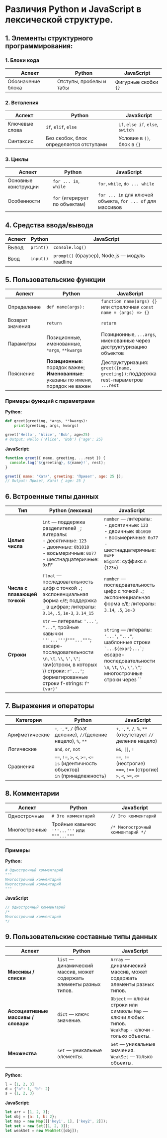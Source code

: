 # Различия Python и JavaScript в лексической структуре.

## 1. Элементы структурного программирования:
### 1. Блоки кода

| Аспект             | Python                                   | JavaScript                                                   |
|--------------------|------------------------------------------|--------------------------------------------------------------|
| Обозначение блока  | Отступы, пробелы и табы                  | Фигурные скобки `{}`                                         |

### 2. Ветвления

| Аспект          | Python                                   | JavaScript                        |
|-----------------|------------------------------------------|-----------------------------------|
| Ключевые слова  | `if`, `elif`, `else`                     | `if`, `else if`, `else`, `switch` |
| Синтаксис       | Без скобок, блок определяется отступами  | Условие в `()`, блок в `{}`       |

### 3. Циклы

| Аспект                  | Python                              | JavaScript                                                  |
|-------------------------|-------------------------------------|-------------------------------------------------------------|
| Основные конструкции    | `for ... in`, `while`               | `for`, `while`, `do ... while`                              |
| Особенности             | `for` (итерирует по объектам)       | `for ... in` для ключей объекта, `for ... of` для массивов  |

## 4. Средства ввода/вывода

| Аспект  | Python      | JavaScript                                      |
|---------|-------------|-------------------------------------------------|
| Вывод   | `print()`   | `console.log()`                                 |
| Ввод    | `input()`   | `prompt()` (браузер), Node.js — модуль readline |

## 5. Пользовательские функции

| Аспект            | Python                                                                              | JavaScript                                                                       |
|-------------------|-------------------------------------------------------------------------------------|----------------------------------------------------------------------------------|
| Определение       | `def name(args):`                                                                   | `function name(args) {}` или стрелочная `const name = (args) => {}`              |
| Возврат значения  | `return`                                                                            | `return`                                                                         |
| Параметры         | Позиционные, именованные, `*args`, `**kwargs`                                       | Позиционные, `...args`, именованные через деструктуризацию объектов              |
| Пояснение         | **Позиционные**: порядок важен; **Именованные**: указаны по имени, порядок не важен | Деструктуризация: `greet({name, greeting})`; поддержка rest-параметров `...rest` |

### Примеры функций с параметрами

**Python:**

```python
def greet(greeting, *args, **kwargs):
    print(greeting, args, kwargs)

greet('Hello', 'Alice', 'Bob', age=25)
# Output: Hello ('Alice', 'Bob') {'age': 25}
```

**JavaScript:**

```js
function greet({ name, greeting, ...rest }) {
  console.log(`${greeting}, ${name}!`, rest);
}

greet({ name: 'Катя', greeting: 'Привет', age: 25 });
// Output: Привет, Катя! { age: 25 }
```

## 6. Встроенные типы данных

| Тип                           | Python (лексика)                                                                                                                                                                                                              | JavaScript                                                                                                                                                           |
|-------------------------------|-------------------------------------------------------------------------------------------------------------------------------------------------------------------------------------------------------------------------------|----------------------------------------------------------------------------------------------------------------------------------------------------------------------|
| **Целые числа**               | `int` — поддержка разделителей `_`; литералы: <br> - десятичные: `123`<br> - двоичные: `0b1010`<br> - восьмеричные: `0o77`<br> - шестнадцатеричные: `0xFF`                                                                    | `number` — литералы: <br> - десятичные: `123`<br> - двоичные: `0b1010`<br> - восьмеричные: `0o77`<br> - шестнадцатеричные: `0xFF`<br>`BigInt`: суффикс `n` (`123n`)  |
| **Числа с плавающей точкой**  | `float` — последовательность цифр с точкой `.`; экспоненциальная форма `e`/`E`; поддержка `_` в цифрах; литералы: `3.14`, `.5`, `1e-3`, `3.14_15`                                                                             | `number` — последовательность цифр с точкой `.`; экспоненциальная форма `e`/`E`; литералы: `3.14`, `.5`, `1e-3`                                                      |
| **Строки**                    | `str` — литералы: `'...'`, `"..."`, тройные кавычки `'''...'''`/`"""..."""`; escape-последовательности `\n`, `\t`, `\\`, `\'`, `\"`; raw(строки, в которых \\) строки: `r'...'`; форматированные строки f-strings: `f"{var}"` | `string` — литералы: `'...'`, `"..."`, шаблонные строки `` `...${expr}...` ``; escape-последовательности `\n`, `\t`, `\\`, `\'`, `\"`; многострочные строки через `` |


## 7. Выражения и операторы

| Категория        | Python                                                                                    | JavaScript                                                               |
|------------------|-------------------------------------------------------------------------------------------|--------------------------------------------------------------------------|
| Арифметические   | `+`, `-`, `*`, `/` (float деление), `//`(деление нацело), `%`, `**`                       | `+`, `-`, `*`, `/`, `%`, `**`(отсутствует `//` деление нацело)           |
| Логические       | `and`, `or`, `not`                                                                        | `&&`, `\|\|`, `!`                                                        |
| Сравнения        | `==`, `!=`, `>`, `<`, `>=`, `<=`<br>`is` (идентичность объектов)<br>`in` (принадлежность) | `==`, `!=` (нестрогие)<br>`===`, `!==` (строгие)<br>`>`, `<`, `>=`, `<=` |

## 8. Комментарии

| Аспект        | Python                                       | JavaScript                                             |
|---------------|----------------------------------------------|--------------------------------------------------------|
| Однострочные  | `# Это комментарий`                          | `// Это комментарий`                                   |
| Многострочные | Тройные кавычки: `'''...'''` или `"""..."""` | `/* Многострочный комментарий */`                      |

### Примеры

**Python:**
```python
# Однострочный комментарий
"""
Многострочный комментарий
Многострочный комментарий
"""
```

**JavaScript**
```javascript
// Однострочный комментарий
/*
Многострочный комментарий
*/
```

## 9. Пользовательские составные типы данных

| Аспект                               | Python                                                               | JavaScript                                                                                              |
|--------------------------------------|----------------------------------------------------------------------|---------------------------------------------------------------------------------------------------------|
| **Массивы / списки**                 | `list` — динамический массив, может содержать элементы разных типов. | `Array` — динамический массив, может содержать элементы разных типов.                                   |
| **Ассоциативные массивы / словари**  | `dict` — ключ: значение.                                             | `Object` — ключи строки или символы `Map` — ключи любых типов. <br> `WeakMap` - ключи - только объекты. |
| **Множества**                        | `set` — уникальные элементы.                                         | `Set` — уникальные значения. <br> `WeakSet` — только объекты.                                           |

**Python:**

```python
l = [1, 2, 3]
d = {"a": 1, "b": 2}
s = {1, 2, 3}
```

**JavaScript:**
```js
let arr = [1, 2, 3];
let obj = {a: 1, b: 2};
let map = new Map([['key1', 1], ['key2', 2]]);
let set = new Set([1, 2, 3]);
let weakSet = new WeakSet([obj]);
```